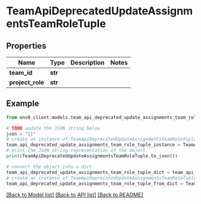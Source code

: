 # TeamApiDeprecatedUpdateAssignmentsTeamRoleTuple


## Properties

Name | Type | Description | Notes
------------ | ------------- | ------------- | -------------
**team_id** | **str** |  | 
**project_role** | **str** |  | 

## Example

```python
from env0_client.models.team_api_deprecated_update_assignments_team_role_tuple import TeamApiDeprecatedUpdateAssignmentsTeamRoleTuple

# TODO update the JSON string below
json = "{}"
# create an instance of TeamApiDeprecatedUpdateAssignmentsTeamRoleTuple from a JSON string
team_api_deprecated_update_assignments_team_role_tuple_instance = TeamApiDeprecatedUpdateAssignmentsTeamRoleTuple.from_json(json)
# print the JSON string representation of the object
print(TeamApiDeprecatedUpdateAssignmentsTeamRoleTuple.to_json())

# convert the object into a dict
team_api_deprecated_update_assignments_team_role_tuple_dict = team_api_deprecated_update_assignments_team_role_tuple_instance.to_dict()
# create an instance of TeamApiDeprecatedUpdateAssignmentsTeamRoleTuple from a dict
team_api_deprecated_update_assignments_team_role_tuple_from_dict = TeamApiDeprecatedUpdateAssignmentsTeamRoleTuple.from_dict(team_api_deprecated_update_assignments_team_role_tuple_dict)
```
[[Back to Model list]](../README.md#documentation-for-models) [[Back to API list]](../README.md#documentation-for-api-endpoints) [[Back to README]](../README.md)


